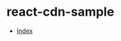# react-cdn-sample

- [Index](https://s10cho.github.io/tools/htmlpreview/index.html?https://github.com/s10cho/react-cdn-sample/blob/main/index.html)
